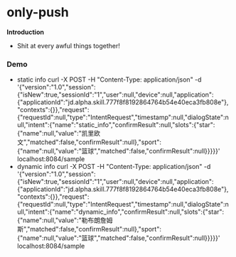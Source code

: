 # only-push
**Introduction**
* Shit at every awful things together!

### Demo
- static info
    curl -X POST -H "Content-Type: application/json" -d '{"version":"1.0","session":{"isNew":true,"sessionId":"1","user":null,"device":null,"application":{"applicationId":"jd.alpha.skill.777f8f8192864764b54e40eca3fb808e"},"contexts":{}},"request":{"requestId":null,"type":"IntentRequest","timestamp":null,"dialogState":null,"intent":{"name":"static_info","confirmResult":null,"slots":{"star":{"name":null,"value":"凯里欧文","matched":false,"confirmResult":null},"sport":{"name":null,"value":"篮球","matched":false,"confirmResult":null}}}}}' localhost:8084/sample
- dynamic info
    curl -X POST -H "Content-Type: application/json" -d '{"version":"1.0","session":{"isNew":true,"sessionId":"1","user":null,"device":null,"application":{"applicationId":"jd.alpha.skill.777f8f8192864764b54e40eca3fb808e"},"contexts":{}},"request":{"requestId":null,"type":"IntentRequest","timestamp":null,"dialogState":null,"intent":{"name":"dynamic_info","confirmResult":null,"slots":{"star":{"name":null,"value":"勒布朗詹姆斯","matched":false,"confirmResult":null},"sport":{"name":null,"value":"篮球","matched":false,"confirmResult":null}}}}}' localhost:8084/sample
